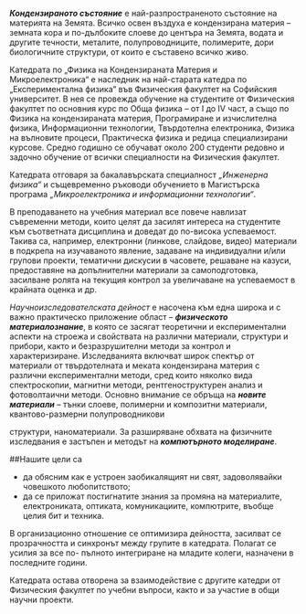 ***Кондензираното състояние*** е най-разпространеното състояние на материята на
Земята. Всичко освен въздуха е кондензирана материя – земната кора и по-дълбоките
слоеве до центъра на Земята, водата и другите течности, металите, полупроводниците,
полимерите, дори биологичните структури, от които е съставено всичко живо.

Катедрата по „Физика на Кондензираната Материя и Микроелектроника“ е
наследник на най-старата катедра по „Експериментална физика“ във Физическия
факултет на Софийския университет. В нея се провежда обучение на студентите от
Физическия факултет по основния курс по Обща физика – oт I до IV част, а също по
Физика на кондензираната материя, Програмиране и изчислителна физика,
Информационни технологии, Твърдотелна електроника, Физика на вълновите процеси,
Практическа физика и редица специализирани курсове. Средно годишно се обучават
около 200 студенти редовно и задочно обучение от всички специалности на
Физическия факултет.

Катедрата отговаря за бакалавърската специалност *„Инженерна физика“* и
същевременно ръководи обучението в Магистърска програма *„Микроелектроника и
информационни технологии“*.

В преподаването на учебния материал все повече навлизат съвременни методи,
които целят да засилят интереса на студентите към съответната дисциплина и доведат
до по-висока успеваемост. Такива са, например, електронни (линкове, слайдове, видео)
материали в подкрепа на изучаваното явление, задаване на индивидуални и/или
групови проекти, тематични дискусии в часовете, решаване на казуси, предоставяне на
допълнителни материали за самоподготовка, засилване ролята на текущия контрол за
увеличаване на успеваемост в крайната оценка и др.

*Научноизследователската дейност* е насочена към една широка и с важно
практическо приложение област – ***физическото материалознание***, в която се засягат
теоретични и експериментални аспекти на строежа и свойствата на различни
материали, структури и прибори, както и безразрушителни методи за контрол и
характеризиране. Изследванията включват широк спектър от материали от
твърдотелната и меката кондензирана материя с различни експериментални методи,
сред които няколко вида спектроскопии, магнитни методи, рентгеноструктурен анализ
и фотоволтаични методи. Основно внимание се обръща на ***новите материали*** – тънки
слоеве, полимерни и композитни материали, квантово-размерни полупроводникови

структури, наноматериали. За разширяване обхвата на физичните изследвания е
застъпен и методът на ***компютърното моделиране***.

##Нашите цели са
- да обясним как е устроен заобикалящият ни свят, задоволявайки човешкото
любопитството;
- да се приложат постигнатите знания за промяна на материалите, електрониката,
оптиката, комуникациите, компютрите, въобще целия бит и техника.

В организационно отношение се оптимизира дейността, засилват се
прозрачността и синхронът между групите в катедрата. Полагат се усилия за все по-
пълното интегриране на младите колеги, назначени в последните години.

Катедрата остава отворена за взаимодействие с другите катедри от Физическия
факултет по учебни въпроси, както и за участие в общи научни проекти.
